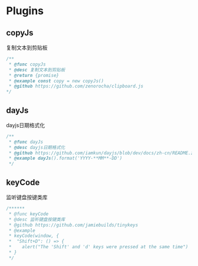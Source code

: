 # Plugins
## copyJs
复制文本到剪贴板
```typescript
/**
 * @func copyJs
 * @desc 复制文本到剪贴板
 * @return {promise}
 * @example const copy = new copyJs()
 * @github https://github.com/zenorocha/clipboard.js
*/
```

## dayJs
dayjs日期格式化
```typescript
/**
 * @func dayJs
 * @desc dayjs日期格式化
 * @github https://github.com/iamkun/dayjs/blob/dev/docs/zh-cn/README.zh-CN.md
 * @example dayJs().format('YYYY-**MM**-DD')
 */
```

## keyCode
监听键盘按键类库
```typescript
/******
 * @func keyCode
 * @desc 监听键盘按键类库
 * @github https://github.com/jamiebuilds/tinykeys
 * @example
 * keyCode(window, {
 *  "Shift+D": () => {
 *    alert("The 'Shift' and 'd' keys were pressed at the same time")
 * }
 */
```